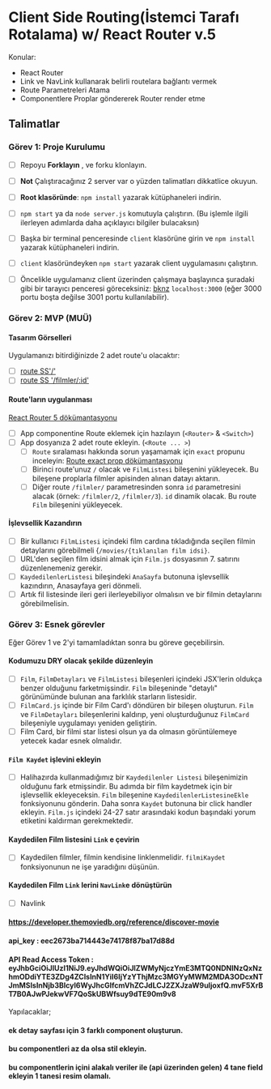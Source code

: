 # Client Side Routing(İstemci Tarafı Rotalama) w/ React Router v.5

Konular:

* React Router
* Link ve NavLink kullanarak belirli routelara bağlantı vermek
* Route Parametreleri Atama
* Componentlere Proplar göndererek Router render etme

## Talimatlar

### Görev 1: Proje Kurulumu

* [ ] Repoyu **Forklayın** , ve forku klonlayın.
* [ ] **Not** Çalıştıracağınız 2 server var o yüzden talimatları dikkatlice okuyun.
* [ ] **Root klasöründe**: `npm install` yazarak kütüphaneleri indirin.
* [ ] `npm start` ya da `node server.js` komutuyla çalıştırın. (Bu işlemle ilgili ilerleyen adımlarda daha açıklayıcı bilgiler bulacaksın)
* [ ] Başka bir terminal penceresinde `client` klasörüne girin ve `npm install` yazarak kütüphaneleri indirin.
* [ ] `client` klasöründeyken `npm start` yazarak client uygulamasını çalıştırın.

* [ ] Öncelikle uygulamanız client üzerinden çalışmaya başlayınca şuradaki gibi bir tarayıcı penceresi göreceksiniz:  [bknz](./Assets/filmler-anasayfa.png) `localhost:3000` (eğer 3000 portu boşta değilse 3001 portu kullanılabilir).

### Görev 2: MVP (MUÜ)

#### Tasarım Görselleri

Uygulamanızı bitirdiğinizde 2 adet route'u olacaktır:

* [ ] [route SS'/'](./Assets/ilk-route.png)
* [ ] [route SS '/filmler/:id'](./Assets/ikinci-route.png)

#### Route'ların uygulanması

[React Router 5 dökümantasyonu](https://v5.reactrouter.com/web/guides/quick-start)

* [ ] App componentine Route eklemek için hazılayın (`<Router>` & `<Switch>`)
* [ ] App dosyanıza 2 adet route ekleyin. (`<Route ... >`)
  * [ ] `Route` sıralaması hakkında sorun yaşamamak için `exact` propunu inceleyin: [Route exact prop dökümantasyonu](https://v5.reactrouter.com/web/api/Route/exact-bool)  
  * [ ] Birinci route'unuz `/` olacak ve `FilmListesi` bileşenini yükleyecek. Bu bileşene proplarla filmler apisinden alınan datayı aktarın.
  * [ ] Diğer route `/filmler/` parametresinden sonra `id` parametresini alacak (örnek: `/filmler/2`, `/filmler/3`). `id` dinamik olacak. Bu route `Film` bileşenini yükleyecek.

#### İşlevsellik Kazandırın

* [ ] Bir kullanıcı `FilmListesi` içindeki film cardına tıkladığında seçilen filmin detaylarını görebilmeli {`/movies/{tıklanılan film idsi}`.
* [ ] URL'den seçilen film idsini almak için `Film.js` dosyasının 7. satırını düzenlenemeniz gerekir.
* [ ] `KaydedilenlerListesi` bileşindeki `AnaSayfa` butonuna işlevsellik kazındırın, Anasayfaya geri dönmeli.
* [ ] Artık fil listesinde ileri geri ilerleyebiliyor olmalısın ve bir filmin detaylarını görebilmelisin.

### Görev 3: Esnek görevler

Eğer Görev 1 ve 2'yi tamamladıktan sonra bu göreve geçebilirsin.

#### Kodumuzu DRY olacak şekilde düzenleyin

* [ ] `Film`, `FilmDetayları` ve `FilmListesi` bileşenleri içindeki JSX'lerin oldukça benzer olduğunu farketmişsindir. `Film` bileşeninde "detaylı" görünümünde bulunan ana farklılık starların listesidir.
* [ ] `FilmCard.js` içinde bir Film Card'ı döndüren bir bileşen oluşturun. `Film` ve `FilmDetayları` bileşenlerini kaldırıp, yeni oluşturduğunuz `FilmCard` bileşeniyle uygulamayı yeniden geliştirin.
* [ ] Film Card, bir filmi star listesi olsun ya da olmasın görüntülemeye yetecek kadar esnek olmalıdır.

#### `Film Kaydet` işlevini ekleyin

* [ ] Halihazırda kullanmadığımız bir `Kaydedilenler Listesi` bileşenimizin olduğunu fark etmişsindir. Bu adımda bir film kaydetmek için bir işlevsellik ekleyeceksin. `Film` bileşenine `KaydedilenlerListesineEkle` fonksiyonunu gönderin. Daha sonra `Kaydet` butonuna bir click handler ekleyin. `Film.js` içindeki 24-27 satır arasındaki kodun başındaki yorum etiketini kaldırman gerekmektedir.

#### Kaydedilen Film listesini `Link` e çevirin

* [ ] Kaydedilen filmler, filmin kendisine linklenmelidir. `filmiKaydet` fonksiyonunun ne işe yaradığını düşünün.

#### Kaydedilen Film `Link` lerini `NavLink`e dönüştürün

* [ ] Navlink
####  https://developer.themoviedb.org/reference/discover-movie
#### api_key : eec2673ba714443e74178f87ba17d88d
#### API Read Access Token : eyJhbGciOiJIUzI1NiJ9.eyJhdWQiOiJlZWMyNjczYmE3MTQ0NDNlNzQxNzhmODdiYTE3ZDg4ZCIsInN1YiI6IjYzYThjMzc3MGYyMWM2MDA3ODcxNTJmMSIsInNjb3BlcyI6WyJhcGlfcmVhZCJdLCJ2ZXJzaW9uIjoxfQ.mvF5XrBT7B0AJwPJekwVF7QoSkUBWfsuy9dTE90m9v8


Yapılacaklar;

#### ek detay sayfası için 3 farklı component oluşturun.
#### bu componentleri az da olsa stil ekleyin.
#### bu componentlerin içini alakalı veriler ile (api üzerinden gelen) 4 tane field ekleyin 1 tanesi resim olamalı.